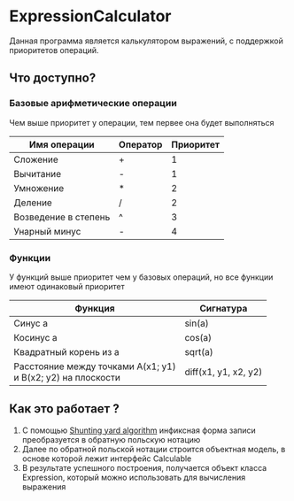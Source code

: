 # ExpressionCalculator
Данная программа является калькулятором выражений, с поддержкой приоритетов операций.
## Что доступно? 
### Базовые арифметические операции
Чем выше приоритет у операции, тем первее она будет выполняться

| Имя операции         | Оператор | Приоритет |
|----------------------|----------|-----------|
| Сложение             | +        | 1         |
| Вычитание            | -        | 1         |
| Умножение            | *        | 2         |
| Деление              | /        | 2         |
| Возведение в степень | ^        | 3         |
| Унарный минус        | -        | 4         |

### Функции
У функций выше приоритет чем у базовых операций, но все функции имеют одинаковый приоритет

| Функция                                                           | Сигнатура            |
|-------------------------------------------------------------------|----------------------|
| Синус a                                                           | sin(a)               |
| Косинус a                                                         | cos(a)               |
| Квадратный корень из a                                            | sqrt(a)              |
| Расстояние между точками A(x1; y1) <br/> и B(x2; y2) на плоскости | diff(x1, y1, x2, y2) |

## Как это работает ?
1. С помощью [Shunting yard algorithm](https://en.wikipedia.org/wiki/Shunting_yard_algorithm) инфиксная форма записи преобразуется в обратную польскую нотацию
2. Далее по обратной польской нотации строится объектная модель, в основе которой лежит интерфейс Calculable
3. В результате успешного построения, получается объект класса Expression, который можно использовать для вычисления выражения